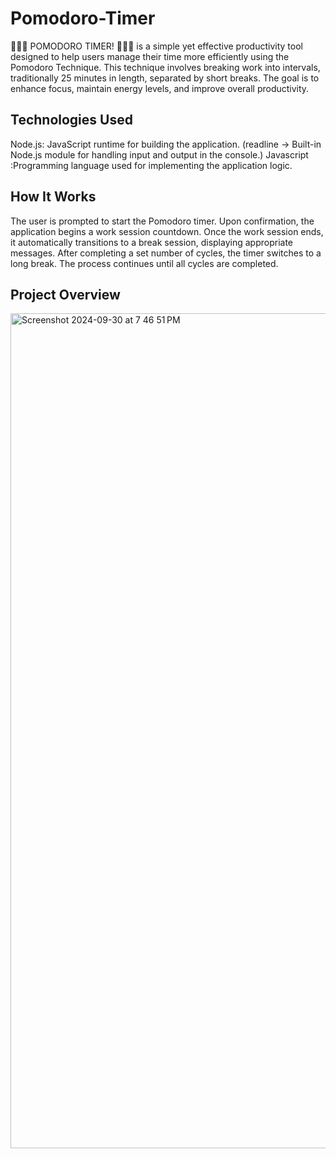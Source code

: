 # Pomodoro-Timer
🍅🍅🍅 POMODORO TIMER! 🍅🍅🍅 is a simple yet effective productivity tool designed to help users manage their time more efficiently using the Pomodoro Technique. This technique involves breaking work into intervals, traditionally 25 minutes in length, separated by short breaks. The goal is to enhance focus, maintain energy levels, and improve overall productivity.

## Technologies Used
Node.js: JavaScript runtime for building the application. (readline -> Built-in Node.js module for handling input and output in the console.)
Javascript :Programming language used for implementing the application logic.

## How It Works
The user is prompted to start the Pomodoro timer.
Upon confirmation, the application begins a work session countdown.
Once the work session ends, it automatically transitions to a break session, displaying appropriate messages.
After completing a set number of cycles, the timer switches to a long break.
The process continues until all cycles are completed.

## Project Overview 

<img width="1336" alt="Screenshot 2024-09-30 at 7 46 51 PM" src="https://github.com/user-attachments/assets/eade9036-09fd-4706-997e-0efeaef5bf24">

